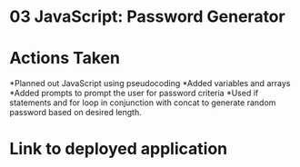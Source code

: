 # 03 JavaScript: Password Generator

# Actions Taken
*Planned out JavaScript using pseudocoding
*Added variables and arrays
*Added prompts to prompt the user for password criteria
*Used if statements and for loop in conjunction with concat to generate random password based on desired length.

# Link to deployed application

